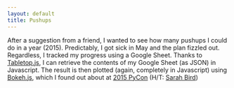 ```yaml
---
layout: default
title: Pushups
---
```


After a suggestion from a friend, I wanted to see how many pushups I could do in a year (2015). Predictably, I got sick in May and the plan fizzled out. Regardless, I tracked my progress using a Google Sheet. Thanks to [Tabletop.js](https://github.com/jsoma/tabletop), I can retrieve the contents of my Google Sheet (as JSON) in Javascript. The result is then plotted (again, completely in Javascript) using [Bokeh.js](http://bokeh.pydata.org/en/latest/docs/dev_guide/bokehjs.html), which I found out about at [2015 PyCon](https://us.pycon.org/2015/) (H/T: [Sarah Bird](http://www.sarahbird.org/))



  <head>
    <meta charset="utf-8">
    <script type="text/javascript" src="//ajax.googleapis.com/ajax/libs/jquery/2.0.3/jquery.min.js"></script>
    <script type="text/javascript" src="https://cdnjs.cloudflare.com/ajax/libs/tabletop.js/1.3.5/tabletop.js"></script>
    <script type="text/javascript" src="http://cdn.pydata.org/bokeh/release/bokeh-0.8.0.min.js"></script>
    <link rel="stylesheet" href="http://cdn.pydata.org/bokeh/release/bokeh-0.8.0.min.css">
  </head>
  <body>
  

  <div id="placeholder"></div>

  <script type="text/javascript">
    document.addEventListener('DOMContentLoaded', function() {
        var URL = "1otOt7tKmKnNK374D9COSFN53fkYmBxE2XKZWahxq7FQ"
        Tabletop.init( { key: URL, callback: myData, simpleSheet: true } )
    })
    function myData(data) {
        date = [];
        cumulative = [];
        for (var i = 0; i < data.length; i++){ 
        	if (Date.parse(data[i].date) > Date.now()) {
        		break;
        	}
        	date.push(Date.parse(data[i].date));
        	cumulative.push(parseFloat(data[i].cumulative));
        }

        dataForGraph = {date: date, cumulative: cumulative}

        xaxis = {
 			type: "Datetime",
  			location: "below",
  			grid: true
		}
		yaxis = {
			type: "auto",
			location: "left",
			grid: true
		}

		var plotWidth = jQuery("main").width();
		var plotHeight = Math.ceil(plotWidth*0.6);
		options = {
		  title: 'Total Pushups in 2015',
		  plot_width: plotWidth,
		  plot_height: plotHeight,
		  x_range: [Math.min.apply(null, date), Math.max.apply(null, date)],
		  y_range: [0, Math.max.apply(null, cumulative)+50]
		}

		line = {
			type: 'Line',
			source: dataForGraph,
			line_color: '#43A2CA',
			line_width: 2,
			x: 'date',
			y: 'cumulative'
		}

		jQuery("#placeholder").bokeh("figure", {
			options: options,
			sources: { data: dataForGraph },
			glyphs: [line],
			guides: [xaxis, yaxis],
			tools: ["Pan", "WheelZoom" ,"Resize", "Reset", "PreviewSave"]
		})
    }
	  jQuery(window).resize(function() {
			    var plot = Bokeh.Collections("Plot").models[0];
			    plot.set("plot_width", jQuery("main").width());
			    plot.set("plot_height", Math.ceil(jQuery("main").width()*.6));
			});
  </script>

  </body>